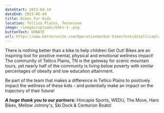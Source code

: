 ```yaml
---
dateStart: 2023-04-14
dateEnd: 2023-06-04
title: Bikes For Kids
location: Tellico Plains, Tennessee
image: /images/uploads/b4ks-1-.png
buttonText: DONATE
url: https://www.betterunite.com/OperationGetOut-bikesforkidstellicoplainstn
---
```

T﻿here is nothing better than a bike to help children Get Out! Bikes are an inspiring tool for positive mental, physical and emotional wellness impact! The community of Tellico Plains, TN is the gateway for scenic mountain tours, yet nearly half of the community is living below poverty with similar percentages of obesity and low education attainment.

B﻿e part of the team that makes a difference in Tellico Plains to positively impact the wellness of these kids - and potentially make an impact on the trajectory of their future! 

***A﻿ huge thank you to our partners:*** Hincapie Sports, WEDU, The Move, Haro Bikes, Mellow Johnny's, Ski Dock & Centurion Boats!